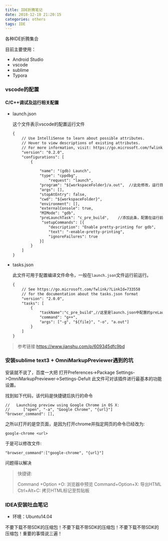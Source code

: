 ```yaml
---
title: IDE折腾笔记
date: 2018-12-10 21:20:15
categories: others
tags: IDE
---
```


各种IDE折腾集合

目前主要使用：

- Android Studio
- vscode
- sublime
- Typora

<!--more-->

### vscode的配置

#### C/C++调试及运行相关配置

- launch.json

  这个文件表示vscode的配置运行文件

  ```xml
  {
      // Use IntelliSense to learn about possible attributes.
      // Hover to view descriptions of existing attributes.
      // For more information, visit: https://go.microsoft.com/fwlink/?linkid=830387
      "version": "0.2.0",
      "configurations": [
          {
      
              "name": "(gdb) Launch",
              "type": "cppdbg",
                  "request": "launch",
              "program": "${workspaceFolder}/a.out",  //此处修改，运行目录下编译后生成的a.out文件
              "args": [],
              "stopAtEntry": false,
              "cwd": "${workspaceFolder}",
              "environment": [],
              "externalConsole": true,
              "MIMode": "gdb",
              "preLaunchTask": "c_pre_build",    //添加此条，配置在运行前进行编译，引号中的名字随便取
               "setupCommands": [{
                  "description": "Enable pretty-printing for gdb",
                  "text": "-enable-pretty-printing",
                  "ignoreFailures": true
              }]
          }
      ]
  }
  ```


- tasks.json

  此文件可用于配置编译文件命令，一般在`launch.json`文件运行前运行。

  ```xml
  {
      // See https://go.microsoft.com/fwlink/?LinkId=733558
      // for the documentation about the tasks.json format
      "version": "2.0.0",
      "tasks": [
          {
              "taskName":"c_pre_build",//这里是launch.json中配置的preLaunchTask字段
              "command": "g++",
              "args": ["-g", "${file}", "-o", "a.out"]
          }
      ]
  }
  ```

> 参考链接:https://www.jianshu.com/p/609345dfc9bd 

### 安装sublime text3 + OmniMarkupPreviewer遇到的坑

安装就不说了，百度一大把
打开Preferences->Package Settings->OmniMarkupPreviewer->Settings-Defult 
此文件可对该插件进行最基本的功能设置。

找到如下代码，该代码是快捷键后执行的命令

```
//   Launching preview using Google Chrome in OS X:
//      ["open", "-a", "Google Chrome", "{url}"]
"browser_command": [],
```

之所以打开的是空页面，是因为打开chrome并指定网页的命令已经改为:

```
google-chrome <url>
```

于是可以修改文件:

```
"browser_command":["google-chrome", "{url}"]
```

问题得以解决

>  快捷键:
>
> Command +Option +O: 浏览器中预览
> Command+Option+X: 导出HTML
> Ctrl+Alt+C: 拷贝HTML标记至剪贴板

### IDEA安装吐血笔记

- 环境：Ubuntu14.04

不要下载不带SDK的压缩包！不要下载不带SDK的压缩包！不要下载不带SDK的压缩包！重要的事情说三遍！

